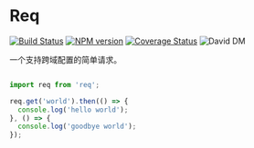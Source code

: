 # Req
[![Build Status](https://travis-ci.org/ahbing/req.svg?branch=master)](https://travis-ci.org/ahbing/req)
[![NPM version](https://img.shields.io/npm/v/req.svg?style=flat)](https://www.npmjs.com/package/req)
[![Coverage Status](https://coveralls.io/repos/github/ahbing/req/badge.svg?branch=master)](https://coveralls.io/github/ahbing/req?branch=master)
![David DM](https://david-dm.org/ahbing/req.svg)


一个支持跨域配置的简单请求。

```JavaScript

import req from 'req';

req.get('world').then(() => {
  console.log('hello world');
}, () => {
  console.log('goodbye world');
});

```
